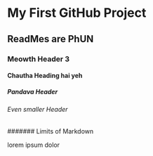 # My First GitHub Project

## ReadMes are PhUN

### Meowth Header 3

#### Chautha Heading hai yeh

##### Pandava Header

###### Even smaller Header

####### Limits of Markdown

lorem ipsum dolor
